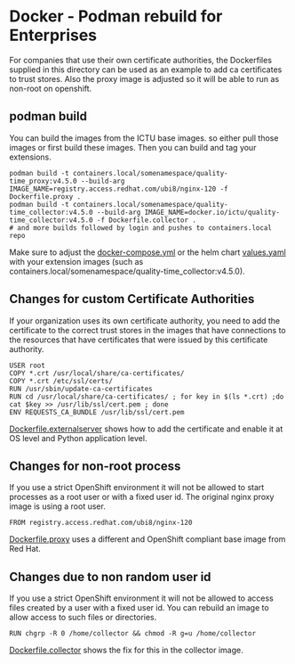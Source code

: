 # Docker - Podman rebuild for Enterprises 

For companies that use their own certificate authorities, the Dockerfiles supplied in this directory can be used as an example to add ca certificates to trust stores.
Also the proxy image is adjusted so it will be able to run as non-root on openshift.

## podman build

You can build the images from the ICTU base images. so either pull those images or first build these images. Then you can build and tag your extensions.

	podman build -t containers.local/somenamespace/quality-time_proxy:v4.5.0 --build-arg IMAGE_NAME=registry.access.redhat.com/ubi8/nginx-120 -f Dockerfile.proxy .
	podman build -t containers.local/somenamespace/quality-time_collector:v4.5.0 --build-arg IMAGE_NAME=docker.io/ictu/quality-time_collector:v4.5.0 -f Dockerfile.collector .
	# and more builds followed by login and pushes to containers.local repo
	
Make sure to adjust the [docker-compose.yml](../../docker/docker-compose.yml) or the helm chart [values.yaml](../helm/values.yaml) with your extension images (such as containers.local/somenamespace/quality-time_collector:v4.5.0).
	
## Changes for custom Certificate Authorities

If your organization uses its own certificate authority, you need to add the certificate to the correct trust stores in the images that have connections to the resources that have certificates that were issued by this certificate authority.

    USER root
    COPY *.crt /usr/local/share/ca-certificates/
    COPY *.crt /etc/ssl/certs/ 
    RUN /usr/sbin/update-ca-certificates
    RUN cd /usr/local/share/ca-certificates/ ; for key in $(ls *.crt) ;do cat $key >> /usr/lib/ssl/cert.pem ; done 
    ENV REQUESTS_CA_BUNDLE /usr/lib/ssl/cert.pem

[Dockerfile.externalserver](./Dockerfile.externalserver) shows how to add the certificate and enable it at OS level and Python application level.

## Changes for non-root process

If you use a strict OpenShift environment it will not be allowed to start processes as a root user or with a fixed user id. The original nginx proxy image is using a root user. 

    FROM registry.access.redhat.com/ubi8/nginx-120

[Dockerfile.proxy](./Dockerfile.proxy) uses a different and OpenShift compliant base image from Red Hat.

## Changes due to non random user id

If you use a strict OpenShift environment it will not be allowed to access files created by a user with a fixed user id. You can rebuild an image to allow access to such files or directories.

    RUN chgrp -R 0 /home/collector && chmod -R g=u /home/collector
	
[Dockerfile.collector](./Dockerfile.collector) shows the fix for this in the collector image.




	

